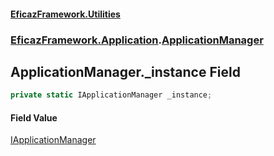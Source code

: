 #### [EficazFramework.Utilities](EficazFrameworkUtilities.md 'EficazFramework Utilities')
### [EficazFramework.Application](EficazFrameworkUtilities.md#EficazFramework.Application 'EficazFramework.Application').[ApplicationManager](EficazFramework.Application/ApplicationManager.md 'EficazFramework.Application.ApplicationManager')

## ApplicationManager._instance Field

```csharp
private static IApplicationManager _instance;
```

#### Field Value
[IApplicationManager](EficazFramework.Application/IApplicationManager.md 'EficazFramework.Application.IApplicationManager')